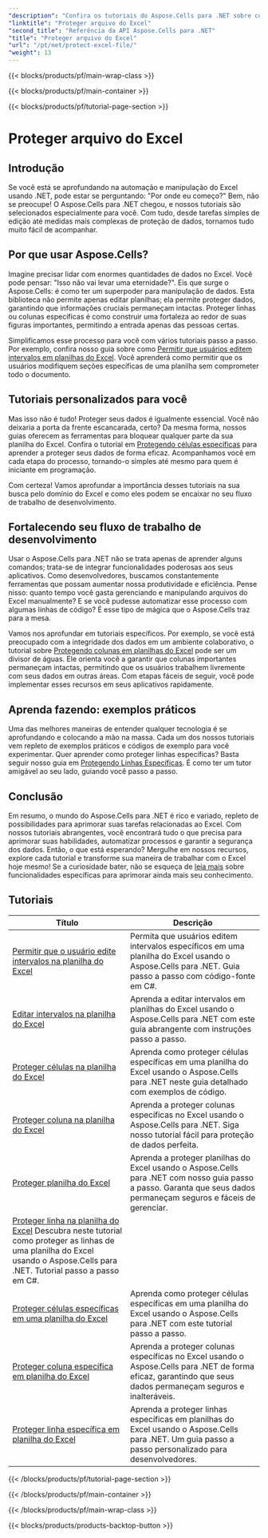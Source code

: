 ```yaml
---
"description": "Confira os tutoriais do Aspose.Cells para .NET sobre como proteger arquivos do Excel. Aprenda a proteger seus dados confidenciais com C#."
"linktitle": "Proteger arquivo do Excel"
"second_title": "Referência da API Aspose.Cells para .NET"
"title": "Proteger arquivo do Excel"
"url": "/pt/net/protect-excel-file/"
"weight": 13
---
```


{{< blocks/products/pf/main-wrap-class >}}

{{< blocks/products/pf/main-container >}}

{{< blocks/products/pf/tutorial-page-section >}}

# Proteger arquivo do Excel

## Introdução

Se você está se aprofundando na automação e manipulação do Excel usando .NET, pode estar se perguntando: "Por onde eu começo?" Bem, não se preocupe! O Aspose.Cells para .NET chegou, e nossos tutoriais são selecionados especialmente para você. Com tudo, desde tarefas simples de edição até medidas mais complexas de proteção de dados, tornamos tudo muito fácil de acompanhar.

## Por que usar Aspose.Cells?

Imagine precisar lidar com enormes quantidades de dados no Excel. Você pode pensar: "Isso não vai levar uma eternidade?". Eis que surge o Aspose.Cells: é como ter um superpoder para manipulação de dados. Esta biblioteca não permite apenas editar planilhas; ela permite proteger dados, garantindo que informações cruciais permaneçam intactas. Proteger linhas ou colunas específicas é como construir uma fortaleza ao redor de suas figuras importantes, permitindo a entrada apenas das pessoas certas. 

Simplificamos esse processo para você com vários tutoriais passo a passo. Por exemplo, confira nosso guia sobre como [Permitir que usuários editem intervalos em planilhas do Excel](./allow-user-to-edit-ranges-in-excel-worksheet/). Você aprenderá como permitir que os usuários modifiquem seções específicas de uma planilha sem comprometer todo o documento. 

## Tutoriais personalizados para você

Mas isso não é tudo! Proteger seus dados é igualmente essencial. Você não deixaria a porta da frente escancarada, certo? Da mesma forma, nossos guias oferecem as ferramentas para bloquear qualquer parte da sua planilha do Excel. Confira o tutorial em [Protegendo células específicas](./protect-specific-cells-in-a-excel-worksheet/) para aprender a proteger seus dados de forma eficaz. Acompanhamos você em cada etapa do processo, tornando-o simples até mesmo para quem é iniciante em programação.

Com certeza! Vamos aprofundar a importância desses tutoriais na sua busca pelo domínio do Excel e como eles podem se encaixar no seu fluxo de trabalho de desenvolvimento.

## Fortalecendo seu fluxo de trabalho de desenvolvimento 

Usar o Aspose.Cells para .NET não se trata apenas de aprender alguns comandos; trata-se de integrar funcionalidades poderosas aos seus aplicativos. Como desenvolvedores, buscamos constantemente ferramentas que possam aumentar nossa produtividade e eficiência. Pense nisso: quanto tempo você gasta gerenciando e manipulando arquivos do Excel manualmente? E se você pudesse automatizar esse processo com algumas linhas de código? É esse tipo de mágica que o Aspose.Cells traz para a mesa.

Vamos nos aprofundar em tutoriais específicos. Por exemplo, se você está preocupado com a integridade dos dados em um ambiente colaborativo, o tutorial sobre [Protegendo colunas em planilhas do Excel](./protect-column-in-excel-worksheet/) pode ser um divisor de águas. Ele orienta você a garantir que colunas importantes permaneçam intactas, permitindo que os usuários trabalhem livremente com seus dados em outras áreas. Com etapas fáceis de seguir, você pode implementar esses recursos em seus aplicativos rapidamente.

## Aprenda fazendo: exemplos práticos 

Uma das melhores maneiras de entender qualquer tecnologia é se aprofundando e colocando a mão na massa. Cada um dos nossos tutoriais vem repleto de exemplos práticos e códigos de exemplo para você experimentar. Quer aprender como proteger linhas específicas? Basta seguir nosso guia em [Protegendo Linhas Específicas](./protect-specific-row-in-excel-worksheet/). É como ter um tutor amigável ao seu lado, guiando você passo a passo. 

## Conclusão

Em resumo, o mundo do Aspose.Cells para .NET é rico e variado, repleto de possibilidades para aprimorar suas tarefas relacionadas ao Excel. Com nossos tutoriais abrangentes, você encontrará tudo o que precisa para aprimorar suas habilidades, automatizar processos e garantir a segurança dos dados. Então, o que está esperando? Mergulhe em nossos recursos, explore cada tutorial e transforme sua maneira de trabalhar com o Excel hoje mesmo! Se a curiosidade bater, não se esqueça de [leia mais](./protect-excel-worksheet/) sobre funcionalidades específicas para aprimorar ainda mais seu conhecimento.



## Tutoriais 
| Título | Descrição |
| --- | --- |
| [Permitir que o usuário edite intervalos na planilha do Excel](./allow-user-to-edit-ranges-in-excel-worksheet/) | Permita que usuários editem intervalos específicos em uma planilha do Excel usando o Aspose.Cells para .NET. Guia passo a passo com código-fonte em C#. |  
| [Editar intervalos na planilha do Excel](./edit-ranges-in-excel-worksheet/) | Aprenda a editar intervalos em planilhas do Excel usando o Aspose.Cells para .NET com este guia abrangente com instruções passo a passo. |  
| [Proteger células na planilha do Excel](./protect-cells-in-excel-worksheet/) | Aprenda como proteger células específicas em uma planilha do Excel usando o Aspose.Cells para .NET neste guia detalhado com exemplos de código. |  
| [Proteger coluna na planilha do Excel](./protect-column-in-excel-worksheet/) | Aprenda a proteger colunas específicas no Excel usando o Aspose.Cells para .NET. Siga nosso tutorial fácil para proteção de dados perfeita. |  
| [Proteger planilha do Excel](./protect-excel-worksheet/) | Aprenda a proteger planilhas do Excel usando o Aspose.Cells para .NET com nosso guia passo a passo. Garanta que seus dados permaneçam seguros e fáceis de gerenciar. |  
| [Proteger linha na planilha do Excel](./protect-row-in-excel-worksheet/) Descubra neste tutorial como proteger as linhas de uma planilha do Excel usando o Aspose.Cells para .NET. Tutorial passo a passo em C#. |  
| [Proteger células específicas em uma planilha do Excel](./protect-specific-cells-in-a-excel-worksheet/) | Aprenda como proteger células específicas em uma planilha do Excel usando o Aspose.Cells para .NET com este tutorial passo a passo. |  
| [Proteger coluna específica em planilha do Excel](./protect-specific-column-in-excel-worksheet/) | Aprenda a proteger colunas específicas no Excel usando o Aspose.Cells para .NET de forma eficaz, garantindo que seus dados permaneçam seguros e inalteráveis. |  
| [Proteger linha específica em planilha do Excel](./protect-specific-row-in-excel-worksheet/) | Aprenda a proteger linhas específicas em planilhas do Excel usando o Aspose.Cells para .NET. Um guia passo a passo personalizado para desenvolvedores. |  

{{< /blocks/products/pf/tutorial-page-section >}}

{{< /blocks/products/pf/main-container >}}

{{< /blocks/products/pf/main-wrap-class >}}

{{< blocks/products/products-backtop-button >}}